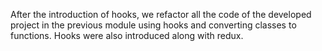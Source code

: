 After the introduction of hooks, we refactor all the code of the developed project in the previous module using hooks and converting classes to functions. Hooks were also introduced along with redux.
